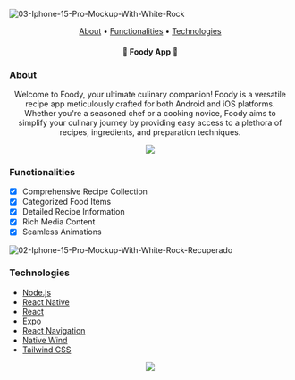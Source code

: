 ![03-Iphone-15-Pro-Mockup-With-White-Rock](https://github.com/GustavoLSantos/Foody/assets/28766048/e44d4b60-9f2d-4310-9815-518d0ffcc38e)

<p align="center">
 <a href="#sobre">About</a> •
 <a href="#funcionalidades">Functionalities</a> • 
 <a href="#tecnologias">Technologies</a>
</p>

<h4 align="center"> 
	🔱  Foody App 🚀 
</h4>

  ### About
<p align="center">
  Welcome to Foody, your ultimate culinary companion! Foody is a versatile recipe app meticulously crafted for both Android and iOS platforms. Whether you're a seasoned chef or a cooking novice, Foody aims to simplify your culinary journey by providing easy access to a plethora of recipes, ingredients, and preparation techniques.
</p>


 
<p align="center">
  <img src="https://github.com/GustavoLSantos/Foody/assets/28766048/4c9e82a0-2e84-4396-bc91-9d8ac13c94b0.gif" />
</p>


### Functionalities

- [x] Comprehensive Recipe Collection
- [x] Categorized Food Items
- [x] Detailed Recipe Information
- [x] Rich Media Content
- [x] Seamless Animations

![02-Iphone-15-Pro-Mockup-With-White-Rock-Recuperado](https://github.com/GustavoLSantos/Foody/assets/28766048/7dd6dfc9-0158-4e1f-a41e-d7739e37ccb2)

### Technologies

- [Node.js](https://nodejs.org/en/)
- [React Native](https://reactnative.dev/)
- [React](https://pt-br.reactjs.org/)
- [Expo](https://expo.dev/)
- [React Navigation](https://reactnavigation.org/)
- [Native Wind](https://www.nativewind.dev/)
- [Tailwind CSS](https://tailwindcss.com/)

<p align="center">
  <img src="https://github.com/GustavoLSantos/Foody/assets/28766048/52712243-5856-46e6-9b46-8b6d5ab135a4.gif" />
</p>

